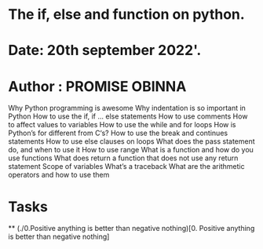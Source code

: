 # The if, else and function on python.
# Date: 20th september 2022'.
# Author : PROMISE OBINNA

Why Python programming is awesome
Why indentation is so important in Python
How to use the if, if ... else statements
How to use comments
How to affect values to variables
How to use the while and for loops
How is Python’s for different from C‘s?
How to use the break and continues statements
How to use else clauses on loops
What does the pass statement do, and when to use it
How to use range
What is a function and how do you use functions
What does return a function that does not use any return statement
Scope of variables
What’s a traceback
What are the arithmetic operators and how to use them

# Tasks

** (./0.Positive anything is better than negative nothing)[0. Positive anything is better than negative nothing]
